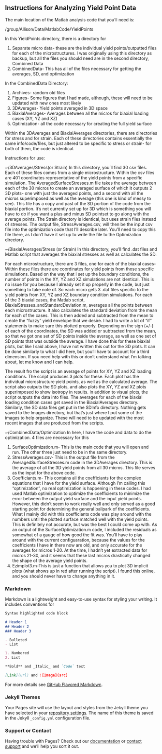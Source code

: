 ## Instructions for Analyzing Yield Point Data

The main location of the Matlab analysis code that you’ll need is: 

/group/Allison/Data/MatlabCode/YieldPoints

In this YieldPoints directory, there is a directory for
1.	Separate micro data- these are the individual yield points/outputted files for each of the microstructures. I was originally using this directory as backup, but all the files you should need are in the second directory, Combined Data
2.	CombinedData- This has all of the files necessary for getting the averages, SD, and optimization

In the CombinedData Directory: 

1.	Archives- random old files
2.	Figures- Some figures that I had made, although, these will need to be updated with new ones most likely
3.	3DAverages- Yield points averaged in 3D space
4.	BiaxialAverages- Averages between all the micros for biaxial loading cases (XY, YZ and XZ)
5.	Optimization- all the code necessary for creating the full yield surface

Within the 3DAverages and BiaxialAverages directories, there are directories for stress and for strain. Each of these directories contains essentially the same info/code/files, but just altered to be specific to stress or strain- for both of them, the code is identical.

Instructions for use: 

~/3DAverages/Stress(or Strain)
In this directory, you’ll find 30 csv files. Each of these files comes from a single microstructure. Within the csv files are 401 coordinates representative of the yield points from a specific simulation. The AveragedSurfaceStresses.m file takes the average between each of the 30 micros to create an averaged surface of which it outputs 2 3D plots- one with just the averaged points, and a second with all the micros superimposed as well as the average (this one is kind of messy to see). This file has a copy and past of the SD portion of the code from the biaxial portion. It’s not currently set up for 3D which is something you will have to do if you want a plus and minus SD pointset to go along with the average points. The Strain directory is identical, but uses strain files instead of stresses. The output file, StressAverages.csv, will then be the input csv file into the optimization code that I’ll describe later. You’ll need to copy this file there, as I don’t have it set up to write the file to the Optimization directory.

~/BiaxialAverages/Stress (or Strain)
In this directory, you’ll find .dat files and Matlab script that averages the biaxial stresses as well as calculates the SD.

For each microstructure, there are 3 files, one for each of the biaxial cases- Within these files there are coordinates for yield points from those specific simulations. Based on the way that I set up the boundary conditions, the number of points in the XY, YZ and XZ simulations are not identical. This is no issue for you because I already set it up properly in the code, but just something to take note of. So each micro gets 3 .dat files specific to the yield points from XY, YZ and XZ boundary condition simulations. For each of the 3 biaxial cases, the Matlab script, BiaxialStresses_andStandardDeviation.m, averages all the points between each microstructure. It also calculates the standard deviation from the mean for each of the cases. This is then added and subtracted from the mean to create the “fuzzy” yield envelope that we desire. I had to write a lot of “if” statements to make sure this plotted properly. Depending on the sign (+/-) of each of the coordinates, the SD was added or subtracted from the mean, so that we got one set of SD points inside the average, as well as one set of SD points that was outside the average. I have done this for these biaxial plots, but like I said above, I have not written this out for the 3D plots. It can be done similarly to what I did here, but you’ll have to account for a third dimension. If you need help with this or don’t understand what I’m talking about, let me know and I can help.  

The result fro the script is an average of points for XY, YZ and XZ loading conditions. The script produces 3 plots for these. Each plot has the individual microstructure yield points, as well as the calculated average. The script also outputs the SD plots, and also plots the XY, YZ and XZ plots superimposed to show isotropy in results. In addition to visual plots, the script outputs the data into files. The averages for each of the biaxial loading condition cases get saved in the BiaxialAverages directory. Similarly, the SD data files get put in the SDInfo directory. Nothing gets saved to the Images directory, but that’s just where I put some of the images to help organize. These will need to be updated with the most recent images that are produced from the scripts. 

~/CombinedData/Optimization
In here, I have the code and data to do the optimization. 4 files are necessary for this

1.	SurfaceOptimization.m- This is the main code that you will open and run. The other three just need to be in the same directory.
2.	StressAverages.csv- This is the output file from the AveragedSurfaceStresses.m code in the 3DAverages directory. This is the average of all the 3D yield points from all 30 micros. This file serves as the input for the above code.
3.	Coefficiants.m- This contains all the coefficiants for the complex equations that I have for the yield surface. Although I’m calling this “optimization”, no real optimization is happening in these codes. I had used Matlab optimization to optimize the coefficients to minimize the error between the output yield surface and the input yield points. However, this didn’t seem to work really well and only served as a good starting point for determining the general ballpark of the coefficients. What I mainly did with this coefficiants code was play around with the numbers until the plotted surface matched well with the yield points. This is definitely not accurate, but was the best I could come up with. As an output of the SurfaceOptimization.m code, I included the residuals as somewhat of a gauge of how good the fit was. You’ll have to play around with the current configuaration, because the values for the coefficients I have in there now are old, and only accurate for the averages for micros 1-20. At the time, I hadn’t yet extracted data for micros 21-30, and it seems that these last micros drastically changed the shape of the average yield points.
4.	Ezimplot3.m-This is just a function that allows you to plot 3D implicit plots (what shows up in red after running the script). I found this online, and you should never have to change anything in it. 




### Markdown

Markdown is a lightweight and easy-to-use syntax for styling your writing. It includes conventions for

```markdown
Syntax highlighted code block

# Header 1
## Header 2
### Header 3

- Bulleted
- List

1. Numbered
2. List

**Bold** and _Italic_ and `Code` text

[Link](url) and ![Image](src)
```

For more details see [GitHub Flavored Markdown](https://guides.github.com/features/mastering-markdown/).

### Jekyll Themes

Your Pages site will use the layout and styles from the Jekyll theme you have selected in your [repository settings](https://github.com/PSUCompBio/BoneMicroSim/settings). The name of this theme is saved in the Jekyll `_config.yml` configuration file.

### Support or Contact

Having trouble with Pages? Check out our [documentation](https://help.github.com/categories/github-pages-basics/) or [contact support](https://github.com/contact) and we’ll help you sort it out.
